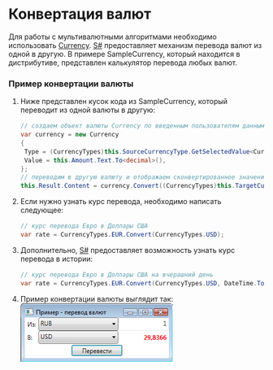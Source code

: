 # Конвертация валют

Для работы с мультивалютными алгоритмами необходимо использовать [Currency](xref:StockSharp.Messages.Currency). [S\#](StockSharpAbout.md) предоставляет механизм перевода валют из одной в другую. В примере SampleCurrency, который находится в дистрибутиве, представлен калькулятор перевода любых валют.

### Пример конвертации валюты

1. Ниже представлен кусок кода из SampleCurrency, который переводит из одной валюты в другую: 

   ```cs
   // создаем объект валюты Currency по введенным пользователям данным
   var currency = new Currency
   {
   	Type = (CurrencyTypes)this.SourceCurrencyType.GetSelectedValue<CurrencyTypes>(),
   	Value = this.Amount.Text.To<decimal>(),
   };
   // переводим в другую валюту и отображаем сконвертированное значение
   this.Result.Content = currency.Convert((CurrencyTypes)this.TargetCurrencyType.GetSelectedValue<CurrencyTypes>()).Value;
   ```
2. Если нужно узнать курс перевода, необходимо написать следующее: 

   ```cs
   // курс перевода Евро в Доллары США
   var rate = CurrencyTypes.EUR.Convert(CurrencyTypes.USD);
   ```
3. Дополнительно, [S\#](StockSharpAbout.md) предоставляет возможность узнать курс перевода в истории: 

   ```cs
   // курс перевода Евро в Доллары США на вчерашний день
   var rate = CurrencyTypes.EUR.Convert(CurrencyTypes.USD, DateTime.Today - TimeSpan.FromDays(1));
   ```
4. Пример конвертации валюты выглядит так: ![samplecurrency](../images/sample_currency.png)
